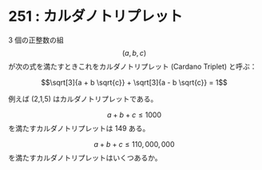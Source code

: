 # 251 : カルダノトリプレット

3 個の正整数の組$$(a,b,c)$$が次の式を満たすときこれをカルダノトリプレット \(Cardano Triplet\) と呼ぶ：

$$\sqrt[3]{a + b \sqrt{c}} + \sqrt[3]{a - b \sqrt{c}} = 1$$

例えば \(2,1,5\) はカルダノトリプレットである。

$$a+b+c ≤ 1000$$を満たすカルダノトリプレットは 149 ある。

$$a+b+c ≤ 110,000,000$$を満たすカルダノトリプレットはいくつあるか。


